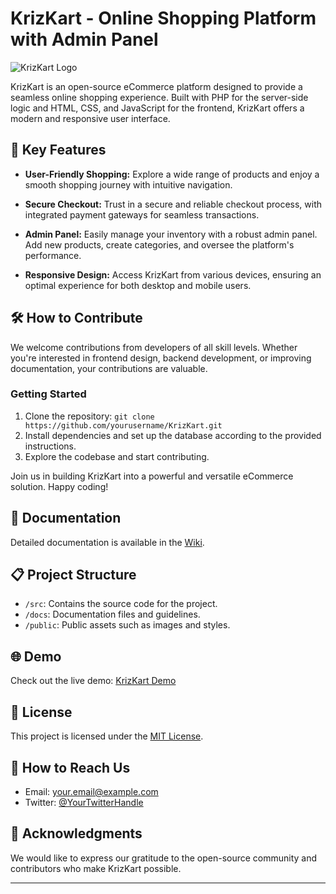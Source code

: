 # KrizKart - Online Shopping Platform with Admin Panel

![KrizKart Logo](link-to-your-logo.png)

KrizKart is an open-source eCommerce platform designed to provide a seamless online shopping experience. Built with PHP for the server-side logic and HTML, CSS, and JavaScript for the frontend, KrizKart offers a modern and responsive user interface.

## 🚀 Key Features

- **User-Friendly Shopping:** Explore a wide range of products and enjoy a smooth shopping journey with intuitive navigation.

- **Secure Checkout:** Trust in a secure and reliable checkout process, with integrated payment gateways for seamless transactions.

- **Admin Panel:** Easily manage your inventory with a robust admin panel. Add new products, create categories, and oversee the platform's performance.

- **Responsive Design:** Access KrizKart from various devices, ensuring an optimal experience for both desktop and mobile users.

## 🛠️ How to Contribute

We welcome contributions from developers of all skill levels. Whether you're interested in frontend design, backend development, or improving documentation, your contributions are valuable.

### Getting Started

1. Clone the repository: `git clone https://github.com/yourusername/KrizKart.git`
2. Install dependencies and set up the database according to the provided instructions.
3. Explore the codebase and start contributing.

Join us in building KrizKart into a powerful and versatile eCommerce solution. Happy coding!

## 📖 Documentation

Detailed documentation is available in the [Wiki](link-to-wiki).

## 📋 Project Structure

- `/src`: Contains the source code for the project.
- `/docs`: Documentation files and guidelines.
- `/public`: Public assets such as images and styles.

## 🌐 Demo

Check out the live demo: [KrizKart Demo](link-to-demo)

## 📝 License

This project is licensed under the [MIT License](LICENSE).

## 🤝 How to Reach Us

- Email: your.email@example.com
- Twitter: [@YourTwitterHandle](https://twitter.com/YourTwitterHandle)

## 🙌 Acknowledgments

We would like to express our gratitude to the open-source community and contributors who make KrizKart possible.

---
